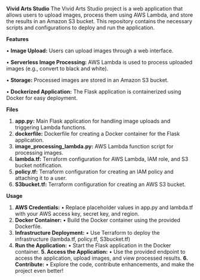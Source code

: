 **Vivid Arts Studio**
The Vivid Arts Studio project is a web application that allows users to upload images, process them using AWS Lambda, and store the results in an Amazon S3 bucket. 
This repository contains the necessary scripts and configurations to deploy and run the application.

**Features**


•	**Image Upload:** Users can upload images through a web interface.

•	**Serverless Image Processing:** AWS Lambda is used to process uploaded images (e.g., convert to black and white).

•	**Storage:** Processed images are stored in an Amazon S3 bucket.

•	**Dockerized Application:** The Flask application is containerized using Docker for easy deployment.

**Files**

1.	**app.py:** Main Flask application for handling image uploads and triggering Lambda functions.
2.	**dockerfile:** Dockerfile for creating a Docker container for the Flask application.
3.	**image_processing_lambda.py:** AWS Lambda function script for processing images.
4.	**lambda.tf:** Terraform configuration for AWS Lambda, IAM role, and S3 bucket notification.
5.	**policy.tf:** Terraform configuration for creating an IAM policy and attaching it to a user.
6.	**S3bucket.tf:** Terraform configuration for creating an AWS S3 bucket.

**Usage**
1.	**AWS Credentials:**
•	Replace placeholder values in app.py and lambda.tf with your AWS access key, secret key, and region.
2.	**Docker Container:**
•	Build the Docker container using the provided Dockerfile.
3.	**Infrastructure Deployment:**
•	Use Terraform to deploy the infrastructure (lambda.tf, policy.tf, S3bucket.tf)
4.	**Run the Application:**
•	Start the Flask application in the Docker container.
**5.	Access the Application:**
•	Use the provided endpoint to access the application, upload images, and view processed results.
**6.	Contribute:**
•	Explore the code, contribute enhancements, and make the project even better!
